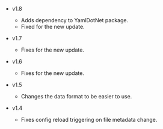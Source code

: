 - v1.8
  - Adds dependency to YamlDotNet package.
  - Fixed for the new update.

- v1.7
  - Fixes for the new update.

- v1.6
  - Fixes for the new update.

- v1.5
  - Changes the data format to be easier to use.

- v1.4
  - Fixes config reload triggering on file metadata change.
